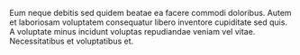 Eum neque debitis sed quidem beatae ea facere commodi doloribus.
Autem et laboriosam voluptatem consequatur libero inventore cupiditate sed quis.
A voluptate minus incidunt voluptas repudiandae veniam vel vitae.
Necessitatibus et voluptatibus et.